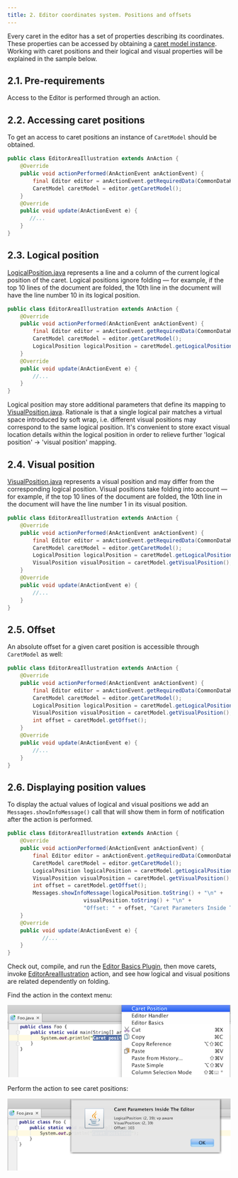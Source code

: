 ```yaml
---
title: 2. Editor coordinates system. Positions and offsets
---
```



Every caret in the editor has a set of properties describing its coordinates.
These properties can be accessed by obtaining a
[caret model instance](upsource:///platform/editor-ui-api/src/com/intellij/openapi/editor/CaretModel.java).
Working with caret positions and their logical and visual properties will be explained in the sample below.

## 2.1. Pre-requirements
Access to the Editor is performed through an action.

## 2.2. Accessing caret positions

To get an access to caret positions an instance of `CaretModel` should be obtained.

```java
public class EditorAreaIllustration extends AnAction {
    @Override
    public void actionPerformed(AnActionEvent anActionEvent) {
        final Editor editor = anActionEvent.getRequiredData(CommonDataKeys.EDITOR);
        CaretModel caretModel = editor.getCaretModel();
    }
    @Override
    public void update(AnActionEvent e) {
       //...
    }
}
```

## 2.3. Logical position

[LogicalPosition.java](upsource:///platform/editor-ui-api/src/com/intellij/openapi/editor/LogicalPosition.java)
represents a line and a column of the current logical position of the caret. Logical positions ignore folding —
for example, if the top 10 lines of the document are folded, the 10th line in the document will have the line number 10 in its logical position.

```java
public class EditorAreaIllustration extends AnAction {
    @Override
    public void actionPerformed(AnActionEvent anActionEvent) {
        final Editor editor = anActionEvent.getRequiredData(CommonDataKeys.EDITOR);
        CaretModel caretModel = editor.getCaretModel();
        LogicalPosition logicalPosition = caretModel.getLogicalPosition();
    }
    @Override
    public void update(AnActionEvent e) {
        //...
    }
}
```

Logical position may store additional parameters that define its mapping to
[VisualPosition.java](upsource:///platform/editor-ui-api/src/com/intellij/openapi/editor/VisualPosition.java).
Rationale is that a single logical pair matches a virtual space introduced by soft wrap, i.e. different visual positions
may correspond to the same logical position. It's convenient to store exact visual location details within the logical
position in order to relieve further 'logical position' -> 'visual position' mapping.

## 2.4. Visual position

[VisualPosition.java](upsource:///platform/editor-ui-api/src/com/intellij/openapi/editor/VisualPosition.java)
represents a visual position and may differ from the corresponding logical position.
Visual positions take folding into account — for example,
if the top 10 lines of the document are folded, the 10th line in the document will have the line number 1 in its visual position.

```java
public class EditorAreaIllustration extends AnAction {
    @Override
    public void actionPerformed(AnActionEvent anActionEvent) {
        final Editor editor = anActionEvent.getRequiredData(CommonDataKeys.EDITOR);
        CaretModel caretModel = editor.getCaretModel();
        LogicalPosition logicalPosition = caretModel.getLogicalPosition();
        VisualPosition visualPosition = caretModel.getVisualPosition();
    }
    @Override
    public void update(AnActionEvent e) {
        //...
    }
}
```

## 2.5. Offset

An absolute offset for a given caret position is accessible through `CaretModel` as well:

```java
public class EditorAreaIllustration extends AnAction {
    @Override
    public void actionPerformed(AnActionEvent anActionEvent) {
        final Editor editor = anActionEvent.getRequiredData(CommonDataKeys.EDITOR);
        CaretModel caretModel = editor.getCaretModel();
        LogicalPosition logicalPosition = caretModel.getLogicalPosition();
        VisualPosition visualPosition = caretModel.getVisualPosition();
        int offset = caretModel.getOffset();
    }
    @Override
    public void update(AnActionEvent e) {
        //...
    }
}
```

## 2.6. Displaying position values
To display the actual values of logical and visual positions we add an
`Messages.showInfoMessage()` call that will show them in form of notification after the action is performed.

```java
public class EditorAreaIllustration extends AnAction {
    @Override
    public void actionPerformed(AnActionEvent anActionEvent) {
        final Editor editor = anActionEvent.getRequiredData(CommonDataKeys.EDITOR);
        CaretModel caretModel = editor.getCaretModel();
        LogicalPosition logicalPosition = caretModel.getLogicalPosition();
        VisualPosition visualPosition = caretModel.getVisualPosition();
        int offset = caretModel.getOffset();
        Messages.showInfoMessage(logicalPosition.toString() + "\n" +
                        visualPosition.toString() + "\n" +
                        "Offset: " + offset, "Caret Parameters Inside The Editor");
    }
    @Override
    public void update(AnActionEvent e) {
           //...
    }
}
```

Check out, compile, and run the
[Editor Basics Plugin](https://github.com/JetBrains/intellij-sdk-docs/tree/master/code_samples/editor_basics),
then move carets, invoke
[EditorAreaIllustration](https://github.com/JetBrains/intellij-sdk-docs/blob/master/code_samples/editor_basics/src/org/jetbrains/tutorials/editor/basics/EditorAreaIllustration.java)
action, and see how logical and visual positions are related dependently on folding.

Find the action in the context menu:

![Show coordinates action](img/coordinates_action.png)

Perform the action to see caret positions:

![Show coordinates action](img/coordinates_demo.png)






